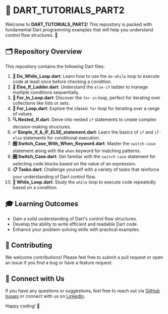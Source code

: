 # 🎯 DART_TUTORIALS_PART2

Welcome to **DART_TUTORIALS_PART2**! This repository is packed with fundamental Dart programming examples that will help you understand control flow structures. 🚀

## 🗂️ Repository Overview

This repository contains the following Dart files:

1. **🔁 Do_While_Loop.dart**: Learn how to use the `do-while` loop to execute code at least once before checking a condition.
2. **🔄 Else_If_Ladder.dart**: Understand the `else-if` ladder to manage multiple conditions sequentially.
3. **🔄 For_In_Loop.dart**: Discover the `for-in` loop, perfect for iterating over collections like lists or sets.
4. **🔄 For_Loop.dart**: Explore the classic `for` loop for iterating over a range of values.
5. **🔍 Nested_If.dart**: Delve into nested `if` statements to create complex decision-making structures.
6. **✅ Simple_If_&_IF_ELSE_statement.dart**: Learn the basics of `if` and `if-else` statements for conditional execution.
7. **🎛️ Switch_Case_With_When_Keyword.dart**: Master the `switch-case` statement along with the `when` keyword for matching patterns.
8. **🎛️ Switch_Case.dart**: Get familiar with the `switch-case` statement for selecting code blocks based on the value of an expression.
9. **📋 Tasks.dart**: Challenge yourself with a variety of tasks that reinforce your understanding of Dart control flow.
10. **🔄 While_Loop.dart**: Study the `while` loop to execute code repeatedly based on a condition.


## 🎓 Learning Outcomes

- Gain a solid understanding of Dart's control flow structures.
- Develop the ability to write efficient and readable Dart code.
- Enhance your problem-solving skills with practical examples.

## 📝 Contributing

We welcome contributions! Please feel free to submit a pull request or open an issue if you find a bug or have a feature request.

## 🤝 Connect with Us

If you have any questions or suggestions, feel free to reach out via [GitHub Issues](https://github.com/ARUN-S-CODER/DART_TUTORIALS_PART2/issues) or connect with us on [LinkedIn](https://www.linkedin.com/in/arun-s-b-tech-b26515257?utm_source=share&utm_campaign=share_via&utm_content=profile&utm_medium=android_app).

Happy coding! 🎉

